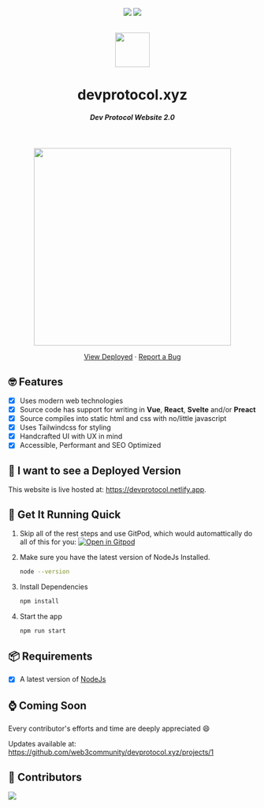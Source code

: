 <!-- markdownlint-disable-next-line -->
<div align="center"><p><a href="https://app.netlify.com/sites/devprotocol/deploys"><img src="https://img.shields.io/netlify/bddfebe4-8553-4de6-9ddb-522ce7f67842?style=flat-square&logo=netlify"></a> <a href="https://discord.gg/2S8PNMRQkq"><img src="https://img.shields.io/discord/835424705410236427?style=flat-square&logo=discord"></a> </p><br> <img height="70px" src="https://github.com/web3community/devprotocol.xyz/raw/main/public/assets/logo.png"><br><h1>devprotocol.xyz</h1><h5>Dev Protocol Website 2.0</h5><br><p><img src="https://user-images.githubusercontent.com/91655303/136316732-199891d1-9983-4370-b221-e972bc566d22.png" height="400"></p><p><a href="https://user-images.githubusercontent.com/91655303/136316732-199891d1-9983-4370-b221-e972bc566d22.png">View Deployed</a> · <a href="https://github.com/web3community/devprotocol.xyz/issues/new?assignees=&labels=bug&template=bug_report.yml&title=%5BBUG%5D+%3Cdescription%3E">Report a Bug</a></p></div>

## 🤓 Features

- [x] Uses modern web technologies
- [x] Source code has support for writing in **Vue**, **React**, **Svelte** and/or **Preact**
- [x] Source compiles into static html and css with no/little javascript
- [x] Uses Tailwindcss for styling
- [x] Handcrafted UI with UX in mind
- [x] Accessible, Performant and SEO Optimized

## 🤔 I want to see a Deployed Version

This website is live hosted at: https://devprotocol.netlify.app.

## 🚀 Get It Running Quick

1. Skip all of the rest steps and use GitPod, which would automattically do all of this for you: [![Open in Gitpod](https://gitpod.io/button/open-in-gitpod.svg)](https://gitpod.io/#https://github.com/web3community/devprotocol.xyz)

2. Make sure you have the latest version of NodeJs Installed.

    ```sh
    node --version
    ```

3. Install Dependencies

    ```sh
    npm install
    ```

4. Start the app

   ```sh
   npm run start
   ```

## 📦 Requirements

- [x] A latest version of [NodeJs](https://nodejs.org)

## ⌚ Coming Soon

Every contributor's efforts and time are deeply appreciated :smile:

Updates available at: https://github.com/web3community/devprotocol.xyz/projects/1

## 💖 Contributors

<a href = "https://github.com/web3community/devprotocol.xyz/graphs/contributors">
  <img src = "https://contrib.rocks/image?repo=web3community/devprotocol.xyz"/>
</a>
